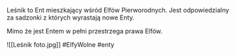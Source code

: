 Leśnik to Ent mieszkający wśród Elfów Pierworodnych. Jest odpowiedzialny za sadzonki z których wyrastają nowe Enty.

Mimo że jest Entem w pełni przestrzega prawa Elfów.

![[Leśnik foto.jpg]]
#ElfyWolne #enty 